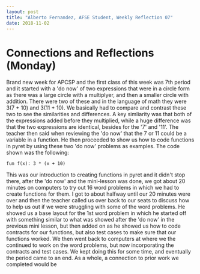 ```yaml
---
layout: post
title: "Alberto Fernandez, AFSE Student, Weekly Reflection 07"
date: 2018-11-02
---
```


# Connections and Reflections (Monday)

Brand new week for APCSP and the first class of this week was 7th period and it started with a 'do now' of two expressions that were in a circle form as there was a large circle with a multiplyer, and then a smaller circle with addition. There were two of these and in the language of math they were 3(7 + 10) and 3(11 + 10). We basically had to compare and contrast these two to see the similarities and differences. A key simliarity was that both of the expressions added before they multiplied, while a huge difference was that the two expressions are identical, besides for the '7' and '11'. The teacher then said when reviewing the 'do now' that the 7 or 11 could be a variable in a function. He then proceeded to show us how to code functions in pyret by using these two 'do now' problems as examples. The code shown was the following:
```
fun f(x): 3 * (x + 10)
```
This was our introduction to creating functions in pyret and it didn't stop there, after the 'do now' and the mini-lesson was done, we got about 20 minutes on computers to try out 16 word problems in which we had to create functions for them. I got to about halfway until our 20 minutes were over and then the teacher called us over back to our seats to discuss how to help us out if we were struggling with some of the word problems. He showed us a base layout for the 1st word problem in which he started off with something similar to what was showed after the 'do now' in the previous mini lesson, but then added on as he showed us how to code contracts for our functions, but also test cases to make sure that our functions worked. We then went back to computers at where we the continued to work on the word problems, but now incorporating the contracts and test cases. We kept doing this for some time, and eventually the period came to an end. As a whole, a connection to prior work we completed would be 
